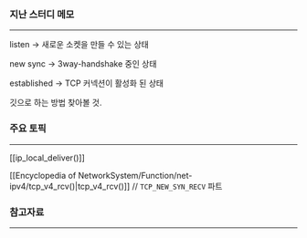 
### 지난 스터디 메모
---
listen -> 새로운 소켓을 만들 수 있는 상태

new sync -> 3way-handshake 중인 상태

established -> TCP 커넥션이 활성화 된 상태

깃으로 하는 방법 찾아볼 것.
### 주요 토픽 
---

[[ip_local_deliver()]]

[[Encyclopedia of NetworkSystem/Function/net-ipv4/tcp_v4_rcv()|tcp_v4_rcv()]] // `TCP_NEW_SYN_RECV` 파트



### 참고자료
---




